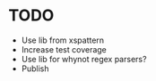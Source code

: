 # TODO

-   Use lib from xspattern
-   Increase test coverage
-   Use lib for whynot regex parsers?
-   Publish
